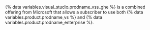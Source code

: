 {% data variables.visual_studio.prodname_vss_ghe %} is a combined offering from Microsoft that allows a subscriber to use both {% data variables.product.prodname_vs %} and {% data variables.product.prodname_enterprise %}.
